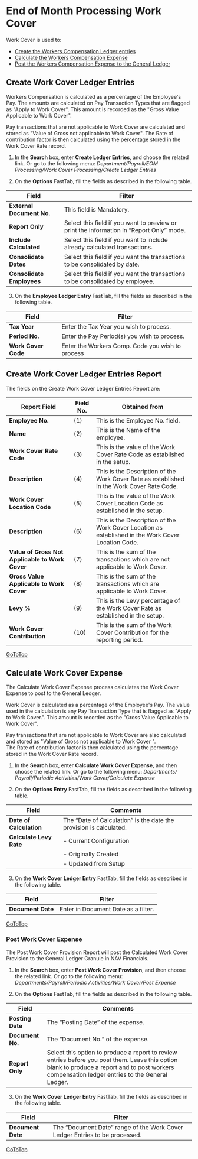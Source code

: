 # End of Month Processing Work Cover

Work Cover is used to:

- [Create the Workers Compensation Ledger entries](#create-work-cover-ledger-entries)
- [Calculate the Workers Compensation Expense](#calculate-work-cover-expense)
- [Post the Workers Compensation Expense to the General Ledger](#post-work-cover-expense)


## Create Work Cover Ledger Entries

Workers Compensation is calculated as a percentage of the Employee's Pay.  The amounts are calculated on Pay Transaction Types that are flagged as "Apply to Work Cover".  This amount is recorded as the "Gross Value Applicable to Work Cover".

Pay transactions that are not applicable to Work Cover are calculated and stored as "Value of Gross not applicable to Work Cover".  The Rate of contribution factor is then calculated using the percentage stored in the Work Cover Rate record.

1.  In the **Search** box, enter **Create Ledger Entries**, and choose the related link. Or go to the following menu: *Department/Payroll/EOM Processing/Work Cover Processing/Create Ledger Entries*
 
2.  On the **Options** FastTab, fill the fields as described in the following table.

|Field	|Filter|
|---|---|
|**External Document No.**|	This field is Mandatory.  |Enter a meaningful document name or number to help you identify where the transactions have come from when you review the transactions in the General Ledger.
|**Report Only**	|Select this field if you want to preview or print the information in “Report Only” mode.
|**Include Calculated**|	Select this field if you want to include already calculated transactions.
|**Consolidate Dates**	|Select this field if you want the transactions to be consolidated by date.
|**Consolidate Employees**|	Select this field if you want the transactions to be consolidated by employee.


3.  On the **Employee Ledger Entry** FastTab, fill the fields as described in the following table.

|Field|	Filter|
|---|---|
|**Tax Year**|	Enter the Tax Year you wish to process.
|**Period No.**|	Enter the Pay Period(s) you wish to process.
|**Work Cover Code**|	Enter the Workers Comp. Code you wish to process


## Create Work Cover Ledger Entries Report

The fields on the Create Work Cover Ledger Entries Report are:

|Report Field	|Field No.|	Obtained from|
|---|---|---|
|**Employee No.**	|(1)|	This is the Employee No. field.
|**Name**	|(2)|	This is the Name of the employee.
|**Work Cover Rate Code**	|(3)|	This is the value of the Work Cover Rate Code as established in the setup.
|**Description**	|(4)|	This is the Description of the Work Cover Rate as established in the Work Cover Rate Code.
|**Work Cover Location Code**	|(5)|	This is the value of the Work Cover Location Code as established in the setup.
|**Description**	|(6)|	This is the Description of the Work Cover Location as established in the Work Cover Location Code.
|**Value of Gross Not Applicable to Work Cover**	|(7)|	This is the sum of the transactions which are not applicable to Work Cover.
|**Gross Value Applicable to Work Cover**|(8)|	This is the sum of the transactions which are applicable to Work Cover.
|**Levy %**|(9)|	This is the Levy percentage of the Work Cover Rate as established in the setup.
|**Work Cover Contribution**	|(10)|	This is the sum of the Work Cover Contribution for the reporting period.

[GoToTop](#end-of-month-processing-work-cover)

## Calculate Work Cover Expense

The Calculate Work Cover Expense process calculates the Work Cover Expense to post to the General Ledger.

Work Cover is calculated as a percentage of the Employee's Pay.  The value used in the calculation is any Pay Transaction Type that is flagged as "Apply to Work Cover.".  This amount is recorded as the "Gross Value Applicable to Work Cover".

Pay transactions that are not applicable to Work Cover are also calculated and stored as "Value of Gross not applicable to Work Cover ".  
The Rate of contribution factor is then calculated using the percentage stored in the Work Cover Rate record.

1.  In the **Search** box, enter **Calculate Work Cover Expense**, and then choose the related link.  Or go to the following menu:  *Departments/ Payroll/Periodic Activities/Work Cover/Calculate Expense*
 
 2.  On the **Options Entry** FastTab, fill the fields as described in the following table.

|Field	|Comments|
|---|---|
|**Date of Calculation**|	The “Date of Calculation” is the date the provision is calculated.
|**Calculate Levy Rate**	|- Current Configuration
||- Originally Created
||- Updated from Setup

3.  On the **Work Cover Ledger Entry** FastTab, fill the fields as described in the following table.

|Field	|Filter|
|---|---|
|**Document Date**|	Enter in Document Date as a filter.


[GoToTop](#end-of-month-processing-work-cover)

### Post Work Cover Expense

The Post Work Cover Provision Report will post the Calculated Work Cover Provision to the General Ledger Granule in NAV Financials.

1.  In the **Search** box, enter **Post Work Cover Provision**, and then choose the related link.  Or go to the following menu:  *Departments/Payroll/Periodic Activities/Work Cover/Post Expense*

2.  On the **Options** FastTab, fill the fields as described in the following table.

|Field	|Comments|
|---|---|
|**Posting Date**|The “Posting Date” of the expense.
|**Document No.**|The “Document No.” of the expense.
|**Report Only**|Select this option to produce a report to review entries before you post them.  Leave this option blank to produce a report and to post workers compensation ledger entries to the General Ledger.  

3.  On the **Work Cover Ledger Entry** FastTab, fill the fields as described in the following table.

|Field	|Filter|
|---|---|
|**Document Date**|	The “Document Date” range of the Work Cover Ledger Entries to be processed.

 
 [GoToTop](#end-of-month-processing-work-cover)
